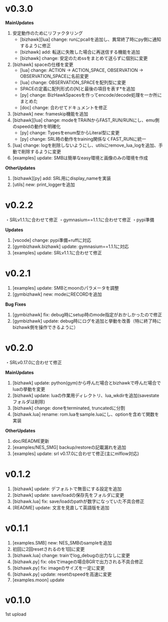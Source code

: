 
# v0.3.0

**MainUpdates**

1. 安定動作のためにリファクタリング
   - [bizhawk][lua] change: runにpcallを追加し、異常終了時にpy側に通知するように修正
   - [bizhawk] add: 転送に失敗した場合に再送信する機能を追加
   - [bizhawk] change: 安定のためssをまとめて送らずに個別に変更
1. [bizhawk] spaceの仕様を変更
   - [lua] change: ACTION -> ACTION_SPACE, OBSERVATION -> OBSERVATION_SPACEに名前変更
   - [lua] change: OBSERVATION_SPACEを配列型に変更
   - SPACEの定義に配列形式の[N]と最後の項目を表す*を追加
   - [py] change: BizHawkSpacesを作ってencode/decode処理を一か所にまとめた
   - [doc] change: 合わせてドキュメントを修正
1. [bizhawk] new: frameskip機能を追加
1. [bizhawk][lua] change: modeをTRAINからFAST_RUN/RUNにし、emu側のspeedの動作を明確化
   - [py] change: Typesをenum型からLiteral型に変更
   - [py] change: SRL時の動作をtraining関係なくFAST_RUNに統一
1. [lua] change: logを削除しないようにし、utilsにremove_lua_logを追加、手動で削除するように変更
1. [examples] update: SMBは簡単なeasy環境と画像のみの環境を作成

**OtherUpdates**

1. [bizhawk][py] add: SRL用にdisplay_nameを実装
1. [utils] new: print_loggerを追加


# v0.2.2

・SRLv1.1.1に合わせて修正
・gymnasium==1.1.1に合わせて修正
・pypi準備

**Updates**

1. [vscode] change: pypi準備+ruffに対応
1. [gymbizhawk.bizhawk] update: gymnasium==1.1.1に対応
1. [examples] update: SRLv1.1.1に合わせて修正


# v0.2.1

1. [examples] update: SMBとmoonのパラメータを調整
1. [gymbizhawk] new: modeにRECORDを追加

**Bug Fixes**

1. [gymbizhawk] fix: debug時にsetup時のmode指定がおかしかったので修正
1. [gymbizhawk] update: debug時にログを追加と挙動を改善（特に終了時にbizhawk側を操作できるように）


# v0.2.0

・SRLv0.17.0に合わせて修正

**MainUpdates**

1. [bizhawk] update: python(gym)から呼んだ場合とbizhawkで呼んだ場合でluaの挙動を変更
1. [bizhawk] update: luaの作業用ディレクトリ、lua_wkdirを追加(savestateフォルダは削除)
1. [bizhawk] change: doneをterminated, truncatedに分割
1. [bizhawk.lua] rename: rom.luaをsample.luaにし、optionを含めて関数を実装

**OtherUpdates**

1. doc/README更新
1. [examples/NES_SMG] backup/restoreの記載漏れを追加
1. [examples] update: srl v0.17.0に合わせて修正(主にmlflow対応)


# v0.1.2

1. [bizhawk] update: デフォルトで無音にする設定を追加
1. [bizhawk] update: save/loadの保存先をフォルダに変更
1. [bizhawk.lua] fix: save/loadのpathが数字になっていた不具合修正
1. [README] update: 文言を見直して英語版を追加


# v0.1.1

1. [examples.SMB] new: NES_SMBのsampleを追加
1. 初回に2回resetされるのを1回に変更
1. [bizhawk.lua] change: trainでlog_debugの出力なしに変更
1. [bizhawk.py] fix: obsでimageの場合BGRで出力される不具合修正
1. [bizhawk.py] fix: imageのサイズを一定に変更
1. [bizhawk.py] update: resetのspeedを高速に変更
1. [examples.moon] update


# v0.1.0

1st upload

